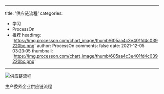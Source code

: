 
---
title: '供应链流程'
categories: 
 - 学习
 - ProcessOn
 - 推荐
headimg: 'https://img.processon.com/chart_image/thumb/605aa4c3e401fd4c039220bc.png'
author: ProcessOn
comments: false
date: 2021-12-05 03:23:05
thumbnail: 'https://img.processon.com/chart_image/thumb/605aa4c3e401fd4c039220bc.png'
---

<div>   
<img class="thumb" alt="供应链流程" src="https://img.processon.com/chart_image/thumb/605aa4c3e401fd4c039220bc.png" referrerpolicy="no-referrer">
<p>生产委外企业供应链流程</p>  
</div>
            